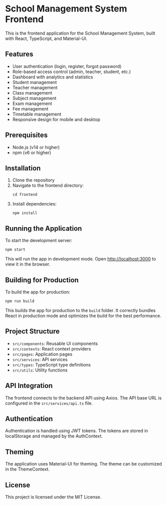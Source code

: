 # School Management System Frontend

This is the frontend application for the School Management System, built with React, TypeScript, and Material-UI.

## Features

- User authentication (login, register, forgot password)
- Role-based access control (admin, teacher, student, etc.)
- Dashboard with analytics and statistics
- Student management
- Teacher management
- Class management
- Subject management
- Exam management
- Fee management
- Timetable management
- Responsive design for mobile and desktop

## Prerequisites

- Node.js (v14 or higher)
- npm (v6 or higher)

## Installation

1. Clone the repository
2. Navigate to the frontend directory:
   ```
   cd frontend
   ```
3. Install dependencies:
   ```
   npm install
   ```

## Running the Application

To start the development server:

```
npm start
```

This will run the app in development mode. Open [http://localhost:3000](http://localhost:3000) to view it in the browser.

## Building for Production

To build the app for production:

```
npm run build
```

This builds the app for production to the `build` folder. It correctly bundles React in production mode and optimizes the build for the best performance.

## Project Structure

- `src/components`: Reusable UI components
- `src/contexts`: React context providers
- `src/pages`: Application pages
- `src/services`: API services
- `src/types`: TypeScript type definitions
- `src/utils`: Utility functions

## API Integration

The frontend connects to the backend API using Axios. The API base URL is configured in the `src/services/api.ts` file.

## Authentication

Authentication is handled using JWT tokens. The tokens are stored in localStorage and managed by the AuthContext.

## Theming

The application uses Material-UI for theming. The theme can be customized in the ThemeContext.

## License

This project is licensed under the MIT License.
